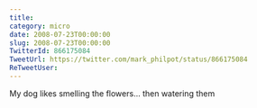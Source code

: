 ```yaml
---
title: 
category: micro
date: 2008-07-23T00:00:00
slug: 2008-07-23T00:00:00
TwitterId: 866175084
TweetUrl: https://twitter.com/mark_philpot/status/866175084
ReTweetUser: 
---
```


My dog likes smelling the flowers... then watering them